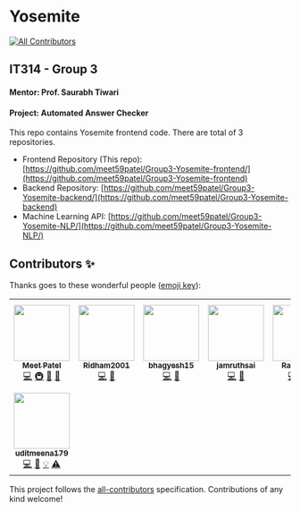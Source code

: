 # Yosemite
<!-- ALL-CONTRIBUTORS-BADGE:START - Do not remove or modify this section -->
[![All Contributors](https://img.shields.io/badge/all_contributors-8-orange.svg?style=flat-square)](#contributors-)
<!-- ALL-CONTRIBUTORS-BADGE:END -->

## IT314 - Group 3

#### Mentor: Prof. Saurabh Tiwari

#### Project: Automated Answer Checker

This repo contains Yosemite frontend code. There are total of 3 repositories.

-   Frontend Repository (This repo): [https://github.com/meet59patel/Group3-Yosemite-frontend/](https://github.com/meet59patel/Group3-Yosemite-frontend)
-   Backend Repository: [https://github.com/meet59patel/Group3-Yosemite-backend/](https://github.com/meet59patel/Group3-Yosemite-backend)
-   Machine Learning API: [https://github.com/meet59patel/Group3-Yosemite-NLP/](https://github.com/meet59patel/Group3-Yosemite-NLP/)



## Contributors ✨

Thanks goes to these wonderful people ([emoji key](https://allcontributors.org/docs/en/emoji-key)):

<!-- ALL-CONTRIBUTORS-LIST:START - Do not remove or modify this section -->
<!-- prettier-ignore-start -->
<!-- markdownlint-disable -->
<table>
  <tr>
    <td align="center"><a href="https://meetpatel.github.io/"><img src="https://avatars.githubusercontent.com/u/45785817?v=4?s=100" width="100px;" alt=""/><br /><sub><b>Meet Patel</b></sub></a><br /><a href="https://github.com/meet59patel/Group3-Yosemite-frontend/commits?author=meet59patel" title="Code">💻</a> <a href="#infra-meet59patel" title="Infrastructure (Hosting, Build-Tools, etc)">🚇</a> <a href="#maintenance-meet59patel" title="Maintenance">🚧</a> <a href="#projectManagement-meet59patel" title="Project Management">📆</a></td>
    <td align="center"><a href="https://github.com/Ridham2001"><img src="https://avatars.githubusercontent.com/u/70639096?v=4?s=100" width="100px;" alt=""/><br /><sub><b>Ridham2001</b></sub></a><br /><a href="https://github.com/meet59patel/Group3-Yosemite-frontend/commits?author=Ridham2001" title="Code">💻</a> <a href="#maintenance-Ridham2001" title="Maintenance">🚧</a></td>
    <td align="center"><a href="https://github.com/bhagyesh15"><img src="https://avatars.githubusercontent.com/u/60236996?v=4?s=100" width="100px;" alt=""/><br /><sub><b>bhagyesh15</b></sub></a><br /><a href="https://github.com/meet59patel/Group3-Yosemite-frontend/commits?author=bhagyesh15" title="Code">💻</a> <a href="#maintenance-bhagyesh15" title="Maintenance">🚧</a></td>
    <td align="center"><a href="https://github.com/jamruthsai"><img src="https://avatars.githubusercontent.com/u/58519334?v=4?s=100" width="100px;" alt=""/><br /><sub><b>jamruthsai</b></sub></a><br /><a href="https://github.com/meet59patel/Group3-Yosemite-frontend/commits?author=jamruthsai" title="Code">💻</a> <a href="#maintenance-jamruthsai" title="Maintenance">🚧</a></td>
    <td align="center"><a href="https://github.com/rhlshah"><img src="https://avatars.githubusercontent.com/u/45811662?v=4?s=100" width="100px;" alt=""/><br /><sub><b>Rahil Shah</b></sub></a><br /><a href="https://github.com/meet59patel/Group3-Yosemite-frontend/commits?author=rhlshah" title="Code">💻</a> <a href="#ideas-rhlshah" title="Ideas, Planning, & Feedback">🤔</a> <a href="#maintenance-rhlshah" title="Maintenance">🚧</a></td>
    <td align="center"><a href="https://github.com/arkaprabha10"><img src="https://avatars.githubusercontent.com/u/44334390?v=4?s=100" width="100px;" alt=""/><br /><sub><b>Arkaprabha Banerjee</b></sub></a><br /><a href="https://github.com/meet59patel/Group3-Yosemite-frontend/commits?author=arkaprabha10" title="Code">💻</a> <a href="#ideas-arkaprabha10" title="Ideas, Planning, & Feedback">🤔</a> <a href="#maintenance-arkaprabha10" title="Maintenance">🚧</a></td>
    <td align="center"><a href="https://github.com/kartavishah14"><img src="https://avatars.githubusercontent.com/u/62076264?v=4?s=100" width="100px;" alt=""/><br /><sub><b>kartavishah14</b></sub></a><br /><a href="https://github.com/meet59patel/Group3-Yosemite-frontend/commits?author=kartavishah14" title="Code">💻</a> <a href="#data-kartavishah14" title="Data">🔣</a> <a href="#example-kartavishah14" title="Examples">💡</a></td>
  </tr>
  <tr>
    <td align="center"><a href="https://github.com/uditmeena179"><img src="https://avatars.githubusercontent.com/u/79006762?v=4?s=100" width="100px;" alt=""/><br /><sub><b>uditmeena179</b></sub></a><br /><a href="https://github.com/meet59patel/Group3-Yosemite-frontend/commits?author=uditmeena179" title="Code">💻</a> <a href="#data-uditmeena179" title="Data">🔣</a> <a href="#example-uditmeena179" title="Examples">💡</a> <a href="https://github.com/meet59patel/Group3-Yosemite-frontend/commits?author=uditmeena179" title="Tests">⚠️</a></td>
  </tr>
</table>

<!-- markdownlint-restore -->
<!-- prettier-ignore-end -->

<!-- ALL-CONTRIBUTORS-LIST:END -->

This project follows the [all-contributors](https://github.com/all-contributors/all-contributors) specification. Contributions of any kind welcome!